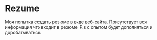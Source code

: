 # Rezume
Моя попытка создать резюме в виде веб-сайта.
Присутствует вся информация что входит в резюме.
P.s с опытом будет дополняться и доробатываться.
